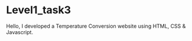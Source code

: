 # Level1_task3
Hello, I developed a Temperature Conversion website using HTML, CSS &amp; Javascript.
